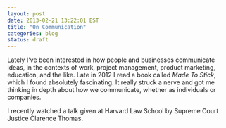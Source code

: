 ```yaml
---
layout: post
date: 2013-02-21 13:22:01 EST
title: "On Communication"
categories: blog
status: draft
---
```


Lately I've been interested in how people and businesses communicate ideas, in the contexts of work, project management, product marketing, education, and the like. Late in 2012 I read a book called _Made To Stick_, which I found absolutely fascinating. It really struck a nerve and got me thinking in depth about how we communicate, whether as individuals or companies.

I recently watched a talk given at Harvard Law School by Supreme Court Justice Clarence Thomas.